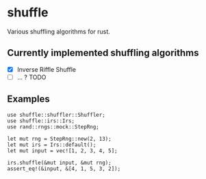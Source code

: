 # shuffle
Various shuffling algorithms for rust.

## Currently implemented shuffling algorithms
- [x] Inverse Riffle Shuffle
- [ ] ... ? TODO

## Examples

```
use shuffle::shuffler::Shuffler;
use shuffle::irs::Irs;
use rand::rngs::mock::StepRng;

let mut rng = StepRng::new(2, 13);
let mut irs = Irs::default();
let mut input = vec![1, 2, 3, 4, 5];

irs.shuffle(&mut input, &mut rng);
assert_eq!(&input, &[4, 1, 5, 3, 2]);
```
